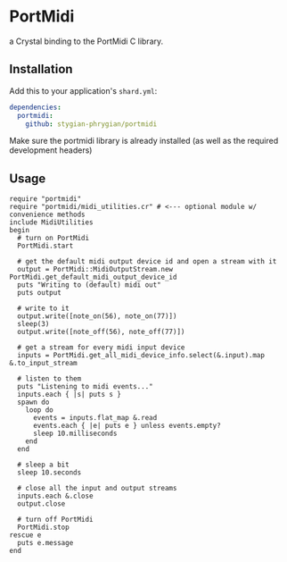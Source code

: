 # PortMidi
a Crystal binding to the PortMidi C library.

## Installation

Add this to your application's `shard.yml`:

```yaml
dependencies:
  portmidi:
    github: stygian-phrygian/portmidi
```

Make sure the portmidi library is already installed (as well as the required development headers)

## Usage

```crystal
require "portmidi"
require "portmidi/midi_utilities.cr" # <--- optional module w/ convenience methods
include MidiUtilities
begin
  # turn on PortMidi
  PortMidi.start

  # get the default midi output device id and open a stream with it
  output = PortMidi::MidiOutputStream.new PortMidi.get_default_midi_output_device_id
  puts "Writing to (default) midi out"
  puts output

  # write to it
  output.write([note_on(56), note_on(77)])
  sleep(3)
  output.write([note_off(56), note_off(77)])

  # get a stream for every midi input device
  inputs = PortMidi.get_all_midi_device_info.select(&.input).map &.to_input_stream

  # listen to them
  puts "Listening to midi events..."
  inputs.each { |s| puts s }
  spawn do
    loop do
      events = inputs.flat_map &.read
      events.each { |e| puts e } unless events.empty?
      sleep 10.milliseconds
    end
  end

  # sleep a bit
  sleep 10.seconds

  # close all the input and output streams
  inputs.each &.close
  output.close

  # turn off PortMidi
  PortMidi.stop
rescue e
  puts e.message
end
```
